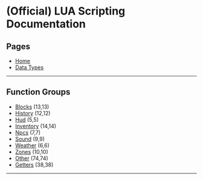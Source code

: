 
# (Official) LUA Scripting Documentation

## Pages

- [Home](../index)
- [Data Types](data-types)

___

## Function Groups

- [Blocks](functions/blocks) (13,13)
- [History](functions/history) (12,12)
- [Hud](functions/hud) (5,5)
- [Inventory](functions/inventory) (14,14)
- [Npcs](functions/npcs) (7,7)
- [Sound](functions/sound) (9,9)
- [Weather](functions/weather) (6,6)
- [Zones](functions/zones) (10,10)
- [Other](functions/other) (74,74)
- [Getters](functions/getters) (38,38)

___
